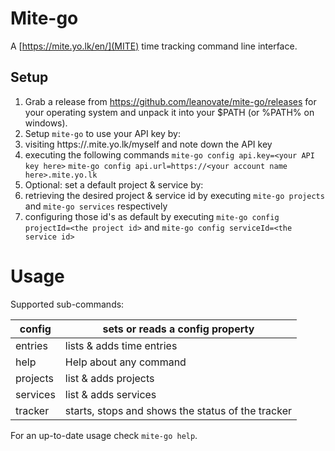 # Mite-go

A [https://mite.yo.lk/en/](MITE) time tracking command line interface.

## Setup

1. Grab a release from https://github.com/leanovate/mite-go/releases for your operating system and unpack it into your
$PATH (or %PATH% on windows).
2. Setup `mite-go` to use your API key by:
  1. visiting https://<your account name here>.mite.yo.lk/myself and note down the API key
  2. executing the following commands
  `mite-go config api.key=<your API key here>`
  `mite-go config api.url=https://<your account name here>.mite.yo.lk`
3. Optional: set a default project & service by:
  1. retrieving the desired project & service id by executing `mite-go projects` and `mite-go services` respectively
  2. configuring those id's as default by executing `mite-go config projectId=<the project id>` and `mite-go config serviceId=<the service id>`

# Usage

Supported sub-commands:

| config   | sets or reads a config property                   |
|----------|---------------------------------------------------|
| entries  | lists & adds time entries                         |
| help     | Help about any command                            |
| projects | list & adds projects                              |
| services | list & adds services                              |
| tracker  | starts, stops and shows the status of the tracker |

For an up-to-date usage check `mite-go help`.
